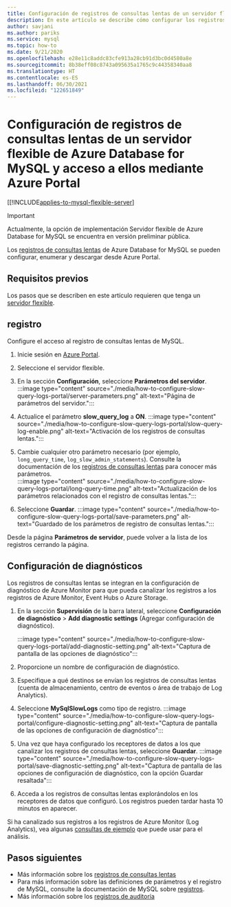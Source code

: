 ```yaml
---
title: Configuración de registros de consultas lentas de un servidor flexible de Azure Database for MySQL en Azure Portal
description: En este artículo se describe cómo configurar los registros de consultas lentas en el servidor flexible de Azure Database for MySQL, y acceder a ellos, desde Azure Portal.
author: savjani
ms.author: pariks
ms.service: mysql
ms.topic: how-to
ms.date: 9/21/2020
ms.openlocfilehash: e28e11c8addc83cfe913a28cb91d3bc0d4580a8e
ms.sourcegitcommit: 8b38eff08c8743a095635a1765c9c44358340aa8
ms.translationtype: HT
ms.contentlocale: es-ES
ms.lasthandoff: 06/30/2021
ms.locfileid: "122651849"
---
```

# <a name="configure-and-access-slow-query-logs-for-azure-database-for-mysql---flexible-server-using-the-azure-portal"></a>Configuración de registros de consultas lentas de un servidor flexible de Azure Database for MySQL y acceso a ellos mediante Azure Portal

[[!INCLUDE[applies-to-mysql-flexible-server](../includes/applies-to-mysql-flexible-server.md)]

> [!IMPORTANT]
> Actualmente, la opción de implementación Servidor flexible de Azure Database for MySQL se encuentra en versión preliminar pública.

Los [registros de consultas lentas](concepts-slow-query-logs.md) de Azure Database for MySQL se pueden configurar, enumerar y descargar desde Azure Portal.

## <a name="prerequisites"></a>Requisitos previos

Los pasos que se describen en este artículo requieren que tenga un [servidor flexible](quickstart-create-server-portal.md).

## <a name="configure-logging"></a>registro

Configure el acceso al registro de consultas lentas de MySQL. 

1. Inicie sesión en [Azure Portal](https://portal.azure.com/).

1. Seleccione el servidor flexible.

1. En la sección **Configuración**, seleccione **Parámetros del servidor**.
   :::image type="content" source="./media/how-to-configure-slow-query-logs-portal/server-parameters.png" alt-text="Página de parámetros del servidor.":::

1. Actualice el parámetro **slow_query_log** a **ON**.
   :::image type="content" source="./media/how-to-configure-slow-query-logs-portal/slow-query-log-enable.png" alt-text="Activación de los registros de consultas lentas.":::

1. Cambie cualquier otro parámetro necesario (por ejemplo, `long_query_time`, `log_slow_admin_statements`). Consulte la documentación de los [registros de consultas lentas](./concepts-slow-query-logs.md#configure-slow-query-logging) para conocer más parámetros.  
   :::image type="content" source="./media/how-to-configure-slow-query-logs-portal/long-query-time.png" alt-text="Actualización de los parámetros relacionados con el registro de consultas lentas.":::

1. Seleccione **Guardar**. 
   :::image type="content" source="./media/how-to-configure-slow-query-logs-portal/save-parameters.png" alt-text="Guardado de los parámetros de registro de consultas lentas.":::

Desde la página **Parámetros de servidor**, puede volver a la lista de los registros cerrando la página.

## <a name="set-up-diagnostics"></a>Configuración de diagnósticos

Los registros de consultas lentas se integran en la configuración de diagnóstico de Azure Monitor para que pueda canalizar los registros a los registros de Azure Monitor, Event Hubs o Azure Storage.

1. En la sección **Supervisión** de la barra lateral, seleccione **Configuración de diagnóstico** > **Add diagnostic settings** (Agregar configuración de diagnóstico).

   :::image type="content" source="./media/how-to-configure-slow-query-logs-portal/add-diagnostic-setting.png" alt-text="Captura de pantalla de las opciones de diagnóstico":::

1. Proporcione un nombre de configuración de diagnóstico.

1. Especifique a qué destinos se envían los registros de consultas lentas (cuenta de almacenamiento, centro de eventos o área de trabajo de Log Analytics).

1. Seleccione **MySqlSlowLogs** como tipo de registro.
    :::image type="content" source="./media/how-to-configure-slow-query-logs-portal/configure-diagnostic-setting.png" alt-text="Captura de pantalla de las opciones de configuración de diagnóstico":::

1. Una vez que haya configurado los receptores de datos a los que canalizar los registros de consultas lentas, seleccione **Guardar**.
    :::image type="content" source="./media/how-to-configure-slow-query-logs-portal/save-diagnostic-setting.png" alt-text="Captura de pantalla de las opciones de configuración de diagnóstico, con la opción Guardar resaltada":::

1. Acceda a los registros de consultas lentas explorándolos en los receptores de datos que configuró. Los registros pueden tardar hasta 10 minutos en aparecer.

Si ha canalizado sus registros a los registros de Azure Monitor (Log Analytics), vea algunas [consultas de ejemplo](concepts-slow-query-logs.md#analyze-logs-in-azure-monitor-logs) que puede usar para el análisis. 

## <a name="next-steps"></a>Pasos siguientes
<!-- - See [Access slow query Logs in CLI](howto-configure-server-logs-in-cli.md) to learn how to download slow query logs programmatically.-->
- Más información sobre los [registros de consultas lentas](concepts-slow-query-logs.md)
- Para más información sobre las definiciones de parámetros y el registro de MySQL, consulte la documentación de MySQL sobre [registros](https://dev.mysql.com/doc/refman/5.7/en/slow-query-log.html).
- Más información sobre los [registros de auditoría](concepts-audit-logs.md)
